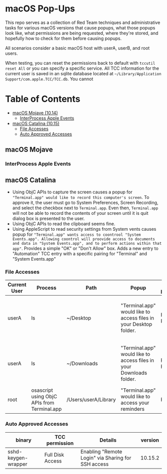 # macOS Pop-Ups

This repo serves as a collection of Red Team techniques and administrative tasks for various macOS versions that cause popups, what those popups look like, what permissions are being requested, where they're stored, and hopefully how to check for them before causing popups.

All scenarios consider a basic macOS host with userA, userB, and root users.

When testing, you can reset the permissions back to default with `tccutil reset All` or you can specify a specific service. All TCC information for the current user is saved in an sqlite database located at `~/Library/Application Support/com.apple.TCC/TCC.db`. You cannot 

# Table of Contents
- [macOS Mojave (10.14)](#macos-mojave)
  - [InterProcess Apple Events](#interprocess-apple-events)
- [macOS Catalina (10.15)](#macos-catalina)
  - [File Accesses](#file-accesses)
  - [Auto Approved Accesses](#auto-approved-accesses)

## macOS Mojave

### InterProcess Apple Events

## macOS Catalina

- Using ObjC APIs to capture the screen causes a popup for `"Terminal.app" would like to record this computer's screen`. To approve it, the user must go to System Preferences, Screen Recording, and select the checkbox next to `Terminal.app`. Even then, `Terminal.app` will not be able to record the contents of your screen until it is quit dialog box is presented to the user.
- Using ObjC APIs to read the clipboard seems fine.
- Using AppleScript to read security settings from System vents causes popup for `"Terminal.app" wants access to coontrool "System Events.app". Allowing coontrol will proovide access to documents and data in "System Events.app", and to perform actions within that app"`. Provides a simple "OK" or "Don't Allow" box. Adds a new entry to "Automation" TCC entry with a specific pairing for "Terminal" and "System Events.app"

### File Accesses
|Current User | Process | Path | Popup | TCC permission | Details | Version |
| ----------- | ------- | ---- | ----- | -------------- | ------  | ------- |
| userA | ls | ~/Desktop | "Terminal.app" would like to access files in your Desktop folder. | Files and Folders | Specific pairing between Terminal and Desktop Folder| 10.15.2 |
| userA | ls | ~/Downloads | "Terminal.app" would like to access files in your Downloads folder. | Files and Folders | Specific pairing between Terminal and Downloads Folder| 10.15.2 |
| root | osascript using ObjC APIs from Terminal.app | /Users/userA/Library | "Terminal.app" would like to access your reminders | Reminders | Entry for terminal for reminders | 10.15.2 |

### Auto Approved Accesses
| binary | TCC permission | Details | version |
| -----  | -------------  | ------- | ------- |
| sshd-keygen-wrapper | Full Disk Access | Enabling "Remote Login" via Sharing for SSH access | 10.15.2 |
